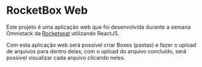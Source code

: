 # RocketBox Web

Este projeto é uma aplicação web que foi desenvolvida durante a semana Omnistack da [Rocketseat](https://rocketseat.com.br) utilizando ReactJS.

Com esta aplicação web será possível criar Boxes (pastas) e fazer o upload de arquivos para dentro delas, com o upload do arquivo concluído, será possível visualizar cada arquivo clicando neles.
